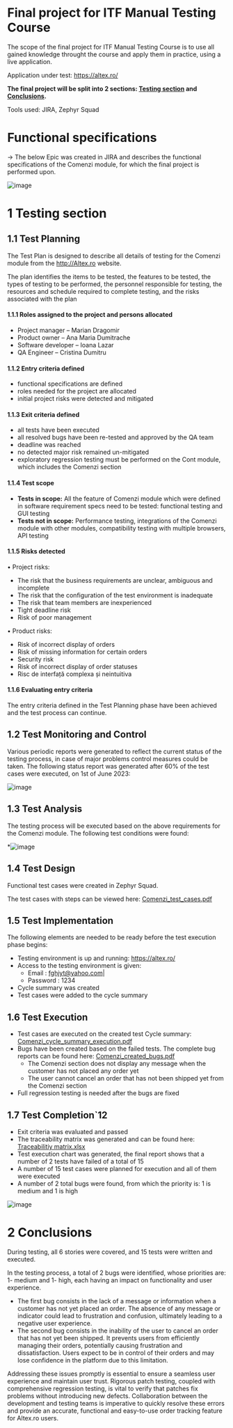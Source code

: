 

# Final project for ITF Manual Testing Course

The scope of the final project for ITF Manual Testing Course is to use all gained knowledge throught the course and apply them in practice, using a live application. 

Application under test: https://altex.ro/


**The final project will be split into 2 sections: [Testing section](https://github.com/Dumitru-Cristina/Proiect-Practic-Testare-Manuala/tree/main#1-testing-section) and [Conclusions](https://github.com/Dumitru-Cristina/Proiect-Practic-Testare-Manuala/tree/main#2-conclusions).**

Tools used: JIRA, Zephyr Squad

# Functional specifications

-> The below Epic was created in JIRA and describes the functional specifications of the Comenzi module, for which the final project is performed upon.

![image](https://github.com/Dumitru-Cristina/Proiect-Practic-Testare-Manuala/assets/130222619/84b5c163-8277-4ae8-b155-2ded89d9d04d)


# 1 Testing section

## 1.1 Test Planning

The Test Plan is designed to describe all details of testing for the Comenzi module from the http://Altex.ro website.

The plan identifies the items to be tested, the features to be tested, the types of testing to be performed, the personnel responsible for testing, the resources and schedule required to complete testing, and the risks associated with the plan


#### 1.1.1 Roles assigned to the project and persons allocated

* Project manager – Marian Dragomir
* Product owner – Ana Maria Dumitrache
* Software developer – Ioana Lazar
* QA Engineer – Cristina Dumitru

#### 1.1.2 Entry criteria defined

* functional specifications are defined
* roles needed for the project are allocated
* initial project risks were detected and mitigated

#### 1.1.3 Exit criteria defined

* all tests have been executed
* all resolved bugs have been re-tested and approved by the QA team
* deadline was reached
* no detected major risk remained un-mitigated
* exploratory regression testing must be performed on the Cont module, which includes the Comenzi section

#### 1.1.4 Test scope

* __Tests in scope:__ All the feature of Comenzi module which were defined in software requirement specs need to be tested: functional testing and GUI testing 
* __Tests not in scope:__ Performance testing, integrations of the Comenzi module with other modules, compatibility testing with multiple browsers, API testing

#### 1.1.5 Risks detected

•	Project risks: 
* The risk that the business requirements are unclear, ambiguous and incomplete
* The risk that the configuration of the test environment is inadequate
* The risk that team members are inexperienced
* Tight deadline risk
* Risk of poor management
   
•	Product risks: 
* Risk of incorrect display of orders
* Risk of missing information for certain orders
* Security risk
* Risk of incorrect display of order statuses
* Risc de interfață complexa și neintuitiva



#### 1.1.6 Evaluating entry criteria

The entry criteria defined in the Test Planning phase have been achieved and the test process can continue. 

## 1.2 Test Monitoring and Control

Various periodic reports were generated to reflect the current status of the testing process, in case of major problems control measures could be taken. The following status report was generated after 60% of the test cases were executed, on 1st of June 2023: 

![image](https://github.com/Dumitru-Cristina/Proiect-Practic-Testare-Manuala/assets/130222619/d4a2f791-a440-43b1-a181-950da657be36)


## 1.3 Test Analysis

The testing process will be executed based on the above requirements for the Comenzi module. The following test conditions were found:

*![image](https://github.com/Dumitru-Cristina/Proiect-Practic-Testare-Manuala/assets/130222619/3c6f3fb0-e115-45ac-b1b2-9ffd1e5b274b)


## 1.4 Test Design

Functional test cases were created in Zephyr Squad. 

The test cases with steps can be viewed here: [Comenzi_test_cases.pdf](https://github.com/Dumitru-Cristina/Proiect-Practic-Testare-Manuala/blob/main/Comenzi_test_cases.pdf)

## 1.5 Test Implementation

The following elements are needed to be ready before the test execution phase begins:

* Testing environment is up and running:   https://altex.ro/
* Access to the testing environment is given: 
   * Email :   fghjyt@yahoo.com| 
   * Password : 1234
* Cycle summary was created
* Test cases were added to the cycle summary


## 1.6 Test Execution

* Test cases are executed on the created test Cycle summary: [Comenzi_cycle_summary_execution.pdf](https://github.com/Dumitru-Cristina/Proiect-Practic-Testare-Manuala/blob/main/Comenzi_cycle_summary%20_execution.pdf)
* Bugs have been created based on the failed tests. The complete bug reports can be found here: [Comenzi_created_bugs.pdf](https://github.com/Dumitru-Cristina/Proiect-Practic-Testare-Manuala/blob/main/Comenzi_created_bugs.pdf)
   * The Comenzi section does not display any message when the customer has not placed any order yet
   * The user cannot cancel an order that has not been shipped yet from the Comenzi section
* Full regression testing is needed after the bugs are fixed



## 1.7 Test Completion`12

* Exit criteria was evaluated and passed
* The traceability matrix was generated and can be found here: [Traceabilitiy matrix.xlsx](https://github.com/Dumitru-Cristina/Proiect-Practic-Testare-Manuala/blob/main/Traceability%20matrix.xlsx)
* Test execution chart was generated, the final report shows that a number of 2 tests have failed of a total of 15
* A number of 15 test cases were planned for execution and all of them were executed
* A number of 2 total bugs were found, from which the priority is: 1 is medium and 1 is high

![image](https://github.com/Dumitru-Cristina/Proiect-Practic-Testare-Manuala/assets/130222619/be180141-53f1-42ff-bce0-d173043276c1)


# 2 Conclusions

During testing, all 6 stories were covered, and 15 tests were written and executed.

In the testing process, a total of 2 bugs were identified, whose priorities are: 1- medium and 1- high, each having an impact on functionality and user experience.

* The first bug consists in the lack of a message or information when a customer has not yet placed an order. The absence of any message or indicator could lead to frustration and confusion, ultimately leading to a negative user experience.
* The second bug consists in the inability of the user to cancel an order that has not yet been shipped. It prevents users from efficiently managing their orders, potentially causing frustration and dissatisfaction. Users expect to be in control of their orders and may lose confidence in the platform due to this limitation.

Addressing these issues promptly is essential to ensure a seamless user experience and maintain user trust. Rigorous patch testing, coupled with comprehensive regression testing, is vital to verify that patches fix problems without introducing new defects. Collaboration between the development and testing teams is imperative to quickly resolve these errors and provide an accurate, functional and easy-to-use order tracking feature for Altex.ro users.

